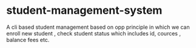# student-management-system
A cli based student management based on opp principle in which we can enroll new student , check student status which includes id, cources , balance fees etc.
